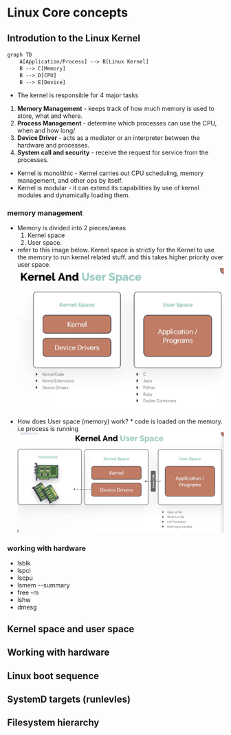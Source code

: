 # Linux Core concepts

## Introdution to the Linux Kernel

```mermaid
graph TD
    A[Application/Process] --> B[Linux Kernel]
    B --> C[Memory]
    B --> D[CPU]
    B --> E[Device]
```

- The kernel is responsible for 4 major tasks

1. **Memory Management** - keeps track of how much memory is used to store, what and where.
2. **Process Management** - determine which processes can use the CPU, when and how long/
3. **Device Driver** - acts as a mediator or an interpreter between the hardware and processes.
4. **System call and security** - receive the request for service from the processes.

- Kernel is monolithic - Kernel carries out CPU scheduling, memory management, and other ops by itself.
- Kernel is modular - it can extend its capabilities by use of kernel modules and dynamically loading them.

### memory management

- Memory is divided into 2 pieces/areas
  1. Kernel space
  2. User space.
- refer to this image below. Kernel space is strictly for the Kernel to use the memory to run kernel related stuff. and this takes higher priority over user space.
  ![Alt text](/linux/images/memory.png)

* How does User space (memory) work? \* code is loaded on the memory. i.e process is running
  ![Alt text](/linux/images/user-space.png)

### working with hardware

- lsblk
- lspci
- lscpu
- lsmem --summary
- free -m
- lshw
- dmesg

## Kernel space and user space

## Working with hardware

## Linux boot sequence

## SystemD targets (runlevles)

## Filesystem hierarchy
